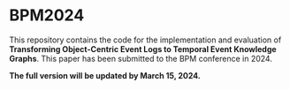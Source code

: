 # BPM2024

This repository contains the code for the implementation and evaluation of **Transforming Object-Centric Event Logs to Temporal Event Knowledge Graphs**. This paper has been submitted to the BPM conference in 2024.

**The full version will be updated by March 15, 2024.**
